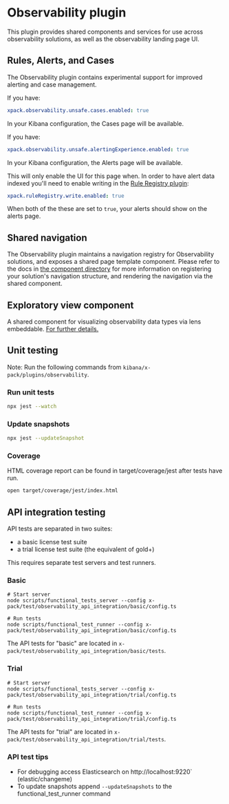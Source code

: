 # Observability plugin

This plugin provides shared components and services for use across observability solutions, as well as the observability landing page UI.

## Rules, Alerts, and Cases

The Observability plugin contains experimental support for improved alerting and
case management.

If you have:

```yaml
xpack.observability.unsafe.cases.enabled: true
```

In your Kibana configuration, the Cases page will be available.

If you have:

```yaml
xpack.observability.unsafe.alertingExperience.enabled: true
```

In your Kibana configuration, the Alerts page will be available.

This will only enable the UI for this page when. In order to have alert data indexed
you'll need to enable writing in the [Rule Registry plugin](../rule_registry/README.md):

```yaml
xpack.ruleRegistry.write.enabled: true
```

When both of the these are set to `true`, your alerts should show on the alerts page.

## Shared navigation

The Observability plugin maintains a navigation registry for Observability solutions, and exposes a shared page template component. Please refer to the docs in [the component directory](public/components/shared/page_template) for more information on registering your solution's navigation structure, and rendering the navigation via the shared component.

## Exploratory view component
A shared component for visualizing observability data types via lens embeddable. [For further details.](./public/components/shared/exploratory_view/README.md)

## Unit testing

Note: Run the following commands from `kibana/x-pack/plugins/observability`.

### Run unit tests

```bash
npx jest --watch
```

### Update snapshots

```bash
npx jest --updateSnapshot
```

### Coverage

HTML coverage report can be found in target/coverage/jest after tests have run.

```bash
open target/coverage/jest/index.html
```

## API integration testing

API tests are separated in two suites:

- a basic license test suite
- a trial license test suite (the equivalent of gold+)

This requires separate test servers and test runners.

### Basic

```
# Start server
node scripts/functional_tests_server --config x-pack/test/observability_api_integration/basic/config.ts

# Run tests
node scripts/functional_test_runner --config x-pack/test/observability_api_integration/basic/config.ts
```

The API tests for "basic" are located in `x-pack/test/observability_api_integration/basic/tests`.

### Trial

```
# Start server
node scripts/functional_tests_server --config x-pack/test/observability_api_integration/trial/config.ts

# Run tests
node scripts/functional_test_runner --config x-pack/test/observability_api_integration/trial/config.ts
```

The API tests for "trial" are located in `x-pack/test/observability_api_integration/trial/tests`.

### API test tips

- For debugging access Elasticsearch on http://localhost:9220` (elastic/changeme)
- To update snapshots append `--updateSnapshots` to the functional_test_runner command

